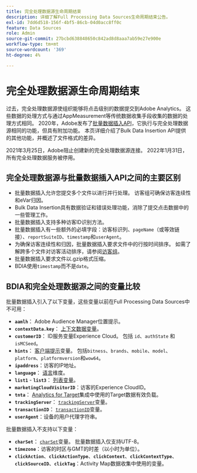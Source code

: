 ```yaml
---
title: 完全处理数据源生命周期结束
description: 详细了解Full Processing Data Sources生命周期结束公告。
exl-id: 7dd6d518-156f-4bf5-86cb-04d0acc8ff0c
feature: Data Sources
role: Admin
source-git-commit: 27bcbd638848650c842ad8d8aaa7ab59e27e900e
workflow-type: tm+mt
source-wordcount: '369'
ht-degree: 4%

---
```


# 完全处理数据源生命周期结束

过去，完全处理数据源使组织能够将点击级别的数据提交到Adobe Analytics。 这些数据的处理方式与通过AppMeasurement等传统数据收集手段收集的数据的处理方式相同。 2020年，Adobe发布了[批量数据插入API](https://developer.adobe.com/analytics-apis/docs/2.0/guides/endpoints/bulk-data-insertion/)，它执行与完全处理数据源相同的功能，但具有附加功能。 本页详细介绍了Bulk Data Insertion API提供的其他功能，并概述了文件格式的差异。

2021年3月25日，Adobe阻止创建新的完全处理数据源连接。 2022年1月31日，所有完全处理数据服务被停用。

## 完全处理数据源与批量数据插入API之间的主要区别

* 批量数据插入允许您提交多个文件以进行并行处理。 访客组可确保访客连续性和eVar归因。
* Bulk Data Insertion具有数据验证和错误处理功能，消除了提交点击数据中的一些管理工作。
* 批量数据插入支持多种访客ID识别方法。
* 批量数据插入有一些额外的必填字段：访客标识列、`pageName`（或等效链接）、`reportSuiteID`、`timestamp`和`userAgent`。
* 为确保访客连续性和归因，批量数据插入要求文件中的行按时间排序。 如需了解跨多个文件对访客活动排序，请参阅[访客组](https://developer.adobe.com/analytics-apis/docs/2.0/guides/endpoints/bulk-data-insertion/visitor-groups/)。
* 批量数据插入要求文件以.gzip格式压缩。
* BDIA使用`timestamp`而不是`date`。

## BDIA和完全处理数据源之间的变量比较

批量数据插入引入了以下变量，这些变量以前在Full Processing Data Sources中不可用：

* **`aamlh`**： Adobe Audience Manager位置提示。
* **`contextData.key`**： [上下文数据变量](/help/implement/vars/page-vars/contextdata.md)。
* **`customerID`**： ID服务变量Experience Cloud。 包括 `id`、`authState` 和 `isMCSeed`。
* **`hints`**： [客户端提示](https://experienceleague.adobe.com/docs/experience-platform/edge/fundamentals/user-agent-client-hints.html)变量。 包括`bitness`、`brands`、`mobile`、`model`、`platform`、`platformversion`和`wow64`。
* **`ipaddress`**：访客的IP地址。
* **`language`**： [语言](/help/components/dimensions/language.md)维度。
* **`list1`** - **`list3`**： [列表变量](/help/implement/vars/page-vars/list.md)。
* **`marketingCloudVisitorID`**：访客的Experience CloudID。
* **`tnta`**： [Analytics for Target](https://experienceleague.adobe.com/docs/target/using/integrate/a4t/a4t.html)集成中使用的Target数据有效负载。
* **`trackingServer`**： [`trackingServer`](/help/implement/vars/config-vars/trackingserver.md)变量。
* **`transactionID`**： [`transactionID`](/help/implement/vars/page-vars/transactionid.md)变量。
* **`userAgent`**：设备的用户代理字符串。

批量数据插入不支持以下变量：

* **`charSet`**： [`charSet`](/help/implement/vars/config-vars/charset.md)变量。 批量数据插入仅支持UTF-8。
* **`timezone`**：访客的时区与GMT的时差（以小时为单位）。
* **`clickAction`**、**`clickActionType`**、**`clickContext`**、**`clickContextType`**、**`clickSourceID`**、**`clickTag`**：Activity Map数据收集中使用的变量。
